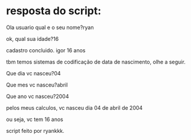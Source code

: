 # resposta do script:

Ola usuario qual e o seu nome?ryan

ok, qual sua idade?16

cadastro concluido. igor 16 anos

tbm temos sistemas de codificação de data de nascimento, olhe a seguir.

Que dia vc nasceu?04

Que mes vc nasceu?abril

Que ano vc nasceu?2004

pelos meus calculos, vc nasceu dia 04 de abril de 2004

ou seja, vc tem 16 anos

script feito por ryankkk.

